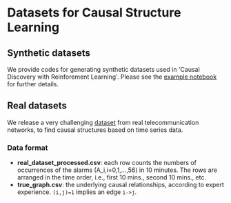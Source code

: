 # Datasets for Causal Structure Learning


## Synthetic datasets
We provide codes for generating synthetic datasets used in 'Causal Discovery with Reinforement Learning'. Please see the [example notebook](examples_to_generate_synthetic_datasets.ipynb) for further details.

## Real datasets
We release a very challenging [dataset](https://github.com/zhushy/causal-datasets/tree/master/Real_Dataset) from real telecommunication networks, to find causal structures based on time series data. 

### Data format
- **real_dataset_processed.csv**: each row counts the numbers of occurrences of the alarms (A_i,i=0,1,...,56) in 10 minutes. The rows are arranged in the time order, i.e., first 10 mins., second 10 mins., etc.
- **true_graph.csv**: the underlying causal relationships, according to expert experience.  `(i,j)=1` implies an edge `i->j`.
